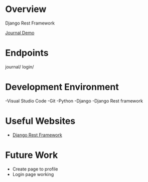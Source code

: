 # Overview

Django Rest Framework

[Journal Demo](https://www.youtube.com/watch?v=PWzL_aRnZ5o)

# Endpoints
journal/
login/


# Development Environment

-Visual Studio Code
-Git 
-Python
-Django
-Django Rest framework

# Useful Websites

* [Django Rest Framework]([http://url.link.goes.here](https://www.django-rest-framework.org/))

# Future Work

* Create page to profile
* Login page working
